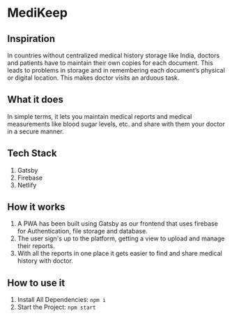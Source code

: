 # MediKeep

## Inspiration
In countries without centralized medical history storage like India, doctors and patients have to maintain their own copies for each document. This leads to problems in storage and in remembering each document’s physical or digital location. This makes doctor visits an arduous task.

## What it does
In simple terms, it lets you maintain medical reports and medical measurements like blood sugar levels, etc. and share with them your doctor in a secure manner.

## Tech Stack
1.  Gatsby
2.  Firebase
3.  Netlify

## How it works
1. A PWA has been built using Gatsby as our frontend that uses firebase for Authentication, file storage and database.
2. The user sign's up to the platform, getting a view to upload and manage their reports.
3. With all the reports in one place it gets easier to find and share medical history with doctor.

## How to use it
 1. Install All Dependencies:
 ```npm i```
 2. Start the Project:
 ```npm start```


